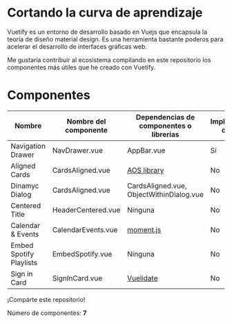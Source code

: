 # Cortando la curva de aprendizaje 

Vuetify es un entorno de desarrollo basado en Vuejs que encapsula la teoría de diseño material design. Es una herramienta bastante poderos para acelerar el desarrollo de interfaces gráficas web. 

Me gustaría contribuir al ecosistema compilando en este repositorio los componentes más útiles que he creado con Vuetify. 

# Componentes

|Nombre|Nombre del componente|Dependencias de componentes o librerías|Implementación con Vuex|
|-|-|-|-|
|Navigation Drawer|NavDrawer.vue|AppBar.vue|Sí|
|Aligned Cards|CardsAligned.vue|[AOS library](https://michalsnik.github.io/aos/)|No|
|Dinamyc Dialog|CardsAligned.vue|CardsAligned.vue, ObjectWithinDialog.vue|No|
|Centered Title|HeaderCentered.vue|Ninguna|No|
|Calendar & Events|CalendarEvents.vue|[moment.js](https://momentjs.com/)|No|
|Embed Spotify Playlists|EmbedSpotify.vue|Ninguna|No|
|Sign in Card|SignInCard.vue|[Vuelidate](https://vuelidate.js.org/#sub-installation)|No|

¡Compárte este repositorio!

Número de componentes: **7**
